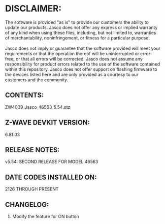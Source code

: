 # DISCLAIMER:
The software is provided "as is" to provide our customers the ability to update our products. Jasco does not offer any express or implied warranty of any kind when using these files, including, but not limited to, warranties of merchantability, noninfringement, or fitness for a particular purpose.<br>
<br>
Jasco does not imply or guarantee that the software provided will meet your requirements or that the operation thereof will be uninterrupted or error-free, or that all errors will be corrected. Jasco does not assume any responsibility for product errors related to the use of the software contained within this repository. Jasco does not offer support on flashing firmware to the devices listed here and are only provided as a courtesy to our customers and the community.

## CONTENTS:
ZW4009_Jasco_46563_5.54.otz

## Z-WAVE DEVKIT VERSION:
6.81.03

## RELEASE NOTES:
v5.54: SECOND RELEASE FOR MODEL 46563

## DATE CODES INSTALLED ON:
2126 THROUGH PRESENT

## CHANGELOG:
1. Modify the feature for ON button